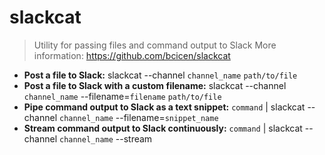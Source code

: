 # slackcat
> Utility for passing files and command output to Slack
> More information: <https://github.com/bcicen/slackcat>
- **Post a file to Slack:**
slackcat --channel `channel_name` `path/to/file`
- **Post a file to Slack with a custom filename:**
slackcat --channel `channel_name` --filename=`filename` `path/to/file`
- **Pipe command output to Slack as a text snippet:**
`command` | slackcat --channel `channel_name` --filename=`snippet_name`
- **Stream command output to Slack continuously:**
`command` | slackcat --channel `channel_name` --stream
